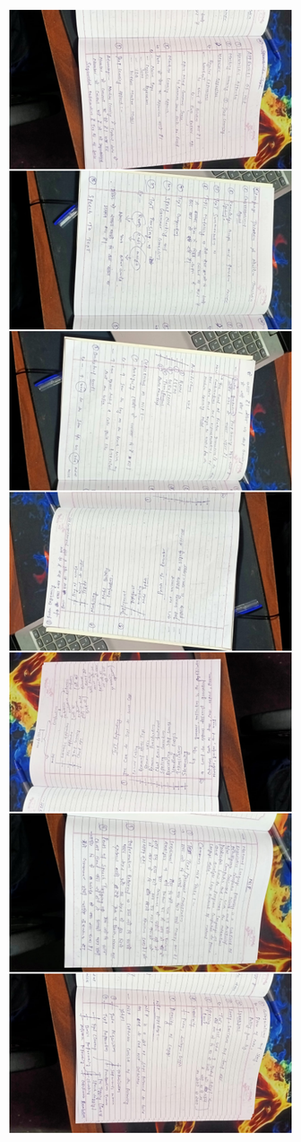 ![alt text](IMG-20240414-WA0001.jpg) ![alt text](IMG-20240414-WA0002.jpg) ![alt text](IMG-20240414-WA0003.jpg) ![alt text](IMG-20240414-WA0004.jpg) ![alt text](IMG-20240414-WA0005.jpg) ![alt text](IMG-20240414-WA0006.jpg) ![alt text](IMG-20240414-WA0007.jpg)